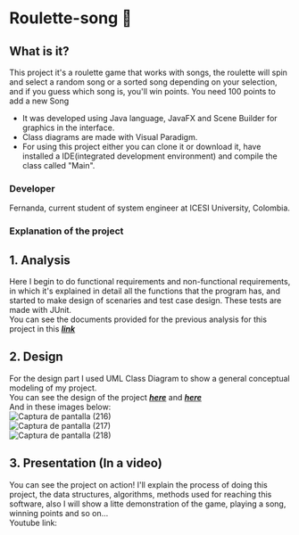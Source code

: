 # Roulette-song :musical_score:
## What is it?
This project it's a roulette game that works with songs, the roulette will spin and select a random song or a sorted song depending on
your selection, and if you guess which song is, you'll win points. You need 100 points to add a new Song<br>
- It was developed using Java language, JavaFX and Scene Builder for graphics in the interface.
- Class diagrams are made with Visual Paradigm.
- For using this project either you can clone it or download it, have installed a IDE(integrated development environment) and compile the class called "Main".
### Developer
Fernanda, current student of system engineer at ICESI University, Colombia.
### Explanation of the project
## 1. Analysis
Here I begin to do functional requirements and non-functional requirements, in which it's explained in detail all the functions that the program has, and started to make design of scenaries and test case design. These tests are made with JUnit.
<br>You can see the documents provided for the previous analysis for this project in this [***link***](INFORME.pdf)
## 2. Design
For the design part I used UML Class Diagram to show a general conceptual modeling of my project.
<br>You can see the design of the project [***here***](resources/data/ProyectoFinal.jpg) and [***here***](resources/data/Interfaz.jpg)
<br> And in these images below: 
<br>
![Captura de pantalla (216)](https://user-images.githubusercontent.com/45322807/82986170-ff0d0c00-9fba-11ea-81aa-9b9d9e255444.png)
<br>
![Captura de pantalla (217)](https://user-images.githubusercontent.com/45322807/82986383-59a66800-9fbb-11ea-928b-275d7c088138.png)
<br>
![Captura de pantalla (218)](https://user-images.githubusercontent.com/45322807/82986385-5a3efe80-9fbb-11ea-916a-fe8334bdbe76.png)

## 3. Presentation (In a video)
You can see the project on action! I'll explain the process of doing this project, the data structures, algorithms, methods used for reaching this software, also I will show a litte demonstration of the game, playing a song, winning points and so on... <br>
Youtube link:
